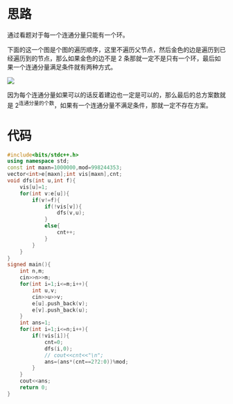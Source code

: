 # 思路
通过看题对于每一个连通分量只能有一个环。

下面的这一个图是个图的遍历顺序，这里不遍历父节点，然后金色的边是遍历到已经遍历到的节点，那么如果金色的边不是 $2$ 条那就一定不是只有一个环，最后如果一个连通分量满足条件就有两种方式。

![](https://cdn.luogu.com.cn/upload/image_hosting/arhugrmf.png)

因为每个连通分量如果可以的话反着建边也一定是可以的，那么最后的总方案数就是 $2^{\text{连通分量的个数}}$，如果有一个连通分量不满足条件，那就一定不存在方案。
# 代码
```cpp
#include<bits/stdc++.h>
using namespace std;
const int maxn=1000000,mod=998244353;
vector<int>e[maxn];int vis[maxn],cnt;
void dfs(int u,int f){
	vis[u]=1;
	for(int v:e[u]){
		if(v!=f){
			if(!vis[v]){
				dfs(v,u);
			}
			else{
				cnt++;
			}
		}
	}
}
signed main(){
	int n,m;
	cin>>n>>m;
	for(int i=1;i<=m;i++){
		int u,v;
		cin>>u>>v;
		e[u].push_back(v);
		e[v].push_back(u);
	}
	int ans=1;
	for(int i=1;i<=n;i++){
		if(!vis[i]){
			cnt=0;
			dfs(i,0);
			// cout<<cnt<<"\n";
			ans=(ans*(cnt==2?2:0))%mod;
		}
	}
	cout<<ans;
	return 0;
}
```